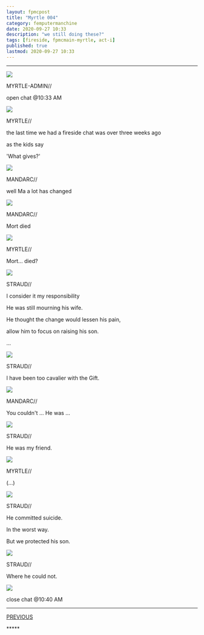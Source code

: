 ```yaml
---
layout: fpmcpost
title: "Myrtle 004"
category: femputermanchine
date: 2020-09-27 10:33
description: "we still doing these?"
tags: [fireside, fpmcmain-myrtle, act-i]
published: true
lastmod: 2020-09-27 10:33
---
```

[//]: # ( 9/27/20  -added)

*****

<div class="chat-box">
<img src="{{ site.url }}/assets/tb/myrtlekevin.jpg" class="chat-portrait" />
<p class="ppl-sez">MYRTLE-ADMIN//</p>
<p class="ppl-sez">open chat @10:33 AM</p>
</div>

<div class="chat-box">
<img src="{{ site.url }}/assets/tb/myrtle-insp.jpg" class="chat-portrait" />
<p class="ppl-sez">MYRTLE//</p>
<p class="ppl-sez">the last time we had a fireside chat was over three weeks ago</p>
<p class="ppl-sez">as the kids say</p>
<p class="ppl-sez">'What gives?'</p>
</div>

<div class="chat-box">
<img src="{{ site.url }}/assets/tb/mandarc1.jpg" class="chat-portrait" />
<p class="ppl-sez">MANDARC//</p>
<p class="ppl-sez">well Ma a lot has changed</p>
</div>

<div class="chat-box">
<img src="{{ site.url }}/assets/tb/mandarc1.jpg" class="chat-portrait" />
<p class="ppl-sez">MANDARC//</p>
<p class="ppl-sez">Mort died</p>
</div>

<div class="chat-box">
<img src="{{ site.url }}/assets/tb/myrtle-insp.jpg" class="chat-portrait" />
<p class="ppl-sez">MYRTLE//</p>
<p class="ppl-sez">Mort... died?</p>
</div>

<div class="chat-box">
<img src="{{ site.url }}/assets/tb/straud.jpg" class="chat-portrait" />
<p class="ppl-sez">STRAUD//</p>
<p class="ppl-sez">I consider it my responsibility</p>
<p class="ppl-sez">He was still mourning his wife.</p>
<p class="ppl-sez">He thought the change would lessen his pain, </p>
<p class="ppl-sez">allow him to focus on raising his son.</p>
<p class="ppl-sez">...</p>
</div>

<div class="chat-box">
<img src="{{ site.url }}/assets/tb/straud.jpg" class="chat-portrait" />
<p class="ppl-sez">STRAUD//</p>
<p class="ppl-sez">I have been too cavalier with the Gift.</p>
</div>

<div class="chat-box">
<img src="{{ site.url }}/assets/tb/mandarc1.jpg" class="chat-portrait" />
<p class="ppl-sez">MANDARC//</p>
<p class="ppl-sez">You couldn't ... He was ...</p>
</div>

<div class="chat-box">
<img src="{{ site.url }}/assets/tb/straud.jpg" class="chat-portrait" />
<p class="ppl-sez">STRAUD//</p>
<p class="ppl-sez">He was my friend.</p>
</div>

<div class="chat-box">
<img src="{{ site.url }}/assets/tb/myrtle-insp.jpg" class="chat-portrait" />
<p class="ppl-sez">MYRTLE//</p>
<p class="ppl-sez">(...)</p>
</div>

<div class="chat-box">
<img src="{{ site.url }}/assets/tb/straud.jpg" class="chat-portrait" />
<p class="ppl-sez">STRAUD//</p>
<p class="ppl-sez">He committed suicide.</p>
<p class="ppl-sez">In the worst way.</p>
<p class="ppl-sez">But we protected his son.</p>
</div>

<div class="chat-box">
<img src="{{ site.url }}/assets/tb/straud.jpg" class="chat-portrait" />
<p class="ppl-sez">STRAUD//</p>
<p class="ppl-sez">Where he could not.</p>
</div>

<div class="chat-box">
<img src="{{ site.url }}/assets/tb/autress-aug.jpg" class="chat-portrait" />
<p class="ppl-sez">close chat @10:40 AM</p>
</div>


*****
<div class="fpmc-nav">

<span class="fpmc-nav-prev"><a href="{{ 'myrtle-iii' | prepend: site.baseurl }}">PREVIOUS</a></span> 

<!--<span class="fpmc-nav-next"><a href="{{ 'myrtle-ii' | prepend: site.baseurl }}">NEXT</a></span> -->

</div>
*****
